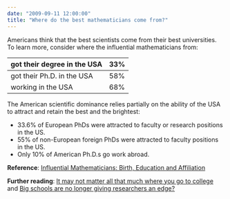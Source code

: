 ```yaml
---
date: "2009-09-11 12:00:00"
title: "Where do the best mathematicians come from?"
---
```




Americans think that the best scientists come from their best universities. To learn more, consider where the influential mathematicians from:

got their degree in the USA |33%                      |
-------------------------|-------------------------|
got their Ph.D. in the USA |58%                      |
working in the USA       |68%                      |


The American scientific dominance relies partially on the ability of the USA to attract and retain the best and the brightest:

- 33.6% of European PhDs were attracted to faculty or research positions in the US.
- 55% of non-European foreign PhDs were attracted to faculty positions in the US.
- Only 10% of American Ph.D.s go work abroad.


__Reference__: [Influential Mathematicians: Birth, Education and Affiliation](http://arxiv.org/abs/0907.3373)

__Further reading__: [It may not matter all that much where you go to college](/lemire/blog/2007/09/05/it-may-not-matter-all-that-much-where-you-go-to-college/) and [Big schools are no longer giving researchers an edge?](/lemire/blog/2006/08/09/big-schools-are-not-longer-giving-researchers-an-edge/)

